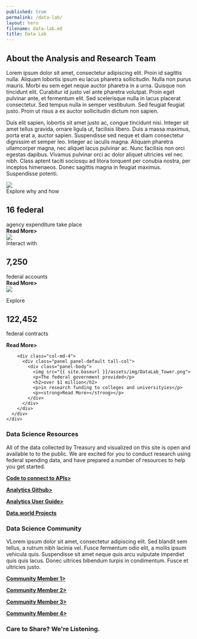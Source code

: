 ```yaml
---
published: true
permalink: /data-lab/
layout: hero
filename: data-lab.md
title: Data Lab
---
```


<!--wider column left side of page-->
<div class="col-md-8">
<!--top paragraph-->    
  <div class="row mt-40">
    <h2 class="mt-0">About the Analysis and Research Team</h2>
    <p>Lorem ipsum dolor sit amet, consectetur adipiscing elit. Proin id sagittis nulla. Aliquam lobortis ipsum eu lacus pharetra sollicitudin. Nulla non purus mauris. Morbi eu sem eget neque auctor pharetra in a urna. Quisque non tincidunt elit. Curabitur id justo vel ante pharetra volutpat. Proin eget pulvinar ante, et fermentum elit. Sed scelerisque nulla in lacus placerat consectetur. Sed tempus nulla in semper vestibulum. Sed feugiat feugiat justo. Proin ut risus a ex auctor sollicitudin dictum non sapien.</p>
    <p>Duis elit sapien, lobortis sit amet justo ac, congue tincidunt nisi. Integer sit amet tellus gravida, ornare ligula ut, facilisis libero. Duis a massa maximus, porta erat a, auctor sapien. Suspendisse sed neque et diam consectetur dignissim et semper leo. Integer ac iaculis magna. Aliquam pharetra ullamcorper magna, nec aliquet lacus pulvinar ac. Nunc facilisis non orci egestas dapibus. Vivamus pulvinar orci ac dolor aliquet ultricies vel nec nibh. Class aptent taciti sociosqu ad litora torquent per conubia nostra, per inceptos himenaeos. Donec sagittis magna in feugiat maximus. Suspendisse potenti.</p>
  </div>
  <!--four panels-->
  <div class="row mt-40">
    <div class="panel-container">
      <div class="col-md-4">
        <div class="panel panel-default short-col">
          <div class="panel-body">
            <img src="{{ site.baseurl }}/assets/img/DataLab_Capitol.png">
            <div>Explore why and how</div>
            <h2>16 federal</h2>
            <div>agency expenditure take place</div>
            <div><strong>Read More></strong></div>
          </div>
        </div>
      </div>
      <div class="col-md-4">
        <div class="panel panel-default tall-col">
          <div class="panel-body">
            <img src="{{ site.baseurl }}/assets/img/DataLab_Arc.png">
            <div>Interact with</div>
            <h2>7,250</h2>
            <div>federal accounts</div>
            <div><strong>Read More></strong></div>
          </div>
        </div>
      </div>
    </div>
  </div>
  <!--second row of boxes-->
  <div class="row mt-40">      
    <div class="col-md-4">
        <div class="panel panel-default short-col">
            <div class="panel-body">
              <img src="{{ site.baseurl }}/assets/img/DataLab_Keyboard.png">
              <p>Explore</p>
              <h2>122,452</h2>
              <p>federal contracts</p>
              <p><strong>Read More></strong></p>
            </div>
            </div>

        <div class="col-md-4">
          <div class="panel panel-default tall-col">
            <div class="panel-body">
              <img src="{{ site.baseurl }}/assets/img/DataLab_Tower.png">
              <p>The federal government provided</p>
              <h2>over $1 million</h2>
              <p>in research funding to colleges and universityies</p>
              <p><strong>Read More></strong></p>
            </div>
          </div>
        </div>
      </div>
    </div>
  </div>
</div>
<!--narrow righthand column-->
<div class="col-md-4 mt-50">
<!--Data Science Resources-->
  <div class="panel panel-default">
    <div class="panel-heading">
      <div class="media">
        <div class="media-left">
          <span class="data-resources-logo"></span>
        </div>
        <div class="media-header">
          <h3>Data Science Resources</h3>
        </div>
      </div>
    </div>
    <div class="panel-body">
      <p>All of the data collected by Treasury and visualized on this site is open and available to to the public. We are excited for you to conduct research using federal spending data, and have prepared a number of resources to help you get started. </p>
      <p><a href="[insert website url]"><strong>Code to connect to APIs></strong></a>
      <p><a href="[insert website url"><strong>Analytics Github></strong></a>
      <p><a href="[insert website url"><strong>Analytics User Guide></strong></a>
      <p><a href="[insert website url]"><strong>Data.world Projects</strong></a>
    </div>
  </div>
<!--Data Science Community-->
  <div class="panel panel-default">
          <div class="panel-heading">
            <div class="media">
              <div class="media-left">
                <span class="data-community-logo"></span>
              </div>
              <div class="media-header">
                <h3>Data Science Community</h3>
              </div>
            </div>  
          </div>
          <div class="panel-body">
            <p>VLorem ipsum dolor sit amet, consectetur adipiscing elit. Sed blandit sem tellus, a rutrum nibh lacinia vel. Fusce fermentum odio elit, a mollis ipsum vehicula quis. Suspendisse sit amet neque quis arcu vulputate imperdiet quis quis lacus. Donec ultrices bibendum turpis in condimentum. Fusce et ultricies justo.</p>
            <p><a href="[insert website url]"><strong>Community Member 1></strong></a>
            <p><a href="[insert website url]"><strong>Community Member 2></strong></a>
            <p><a href="[insert website url]"><strong>Community Member 3></strong></a>
            <p><a href="[insert website url]"><strong>Community Member 4></strong></a>
          </div>
      </div>
  </div>
<!--Care to Share Pannel-->
  <div class="panel panel-default">
    <div class="panel-heading">
      <div class="media">
        <div class="media-left">
          <span class="data-share-logo">
        </div>
        <div class="media-header">
          <h3>Care to Share? We're Listening.</h3>
        </div>
    </div>
  </div>
</div>
